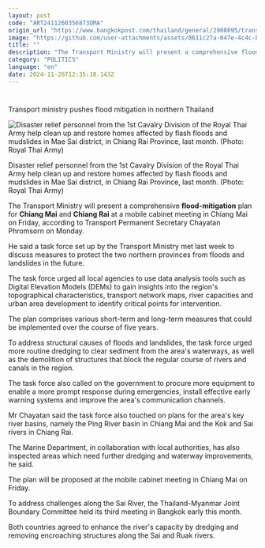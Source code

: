 ```yaml
---
layout: post
code: "ART2411260356873DMA"
origin_url: "https://www.bangkokpost.com/thailand/general/2908695/transport-ministry-pushes-flood-mitigation-in-northern-thailand"
image: "https://github.com/user-attachments/assets/8611c27a-647e-4c4c-bf0c-59e6384f3287"
title: ""
description: "The Transport Ministry will present a comprehensive flood-mitigation plan for Chiang Mai and Chiang Rai at a mobile cabinet meeting in Chiang Mai on Friday, according to Transport Permanent Secretary Chayatan Phromsorn on Monday."
category: "POLITICS"
language: "en"
date: 2024-11-26T12:35:18.143Z
---
```


# 

Transport ministry pushes flood mitigation in northern Thailand

![Disaster relief personnel from the 1st Cavalry Division of the Royal Thai Army help clean up and restore homes affected by flash floods and mudslides in Mae Sai district, in Chiang Rai Province, last month. (Photo: Royal Thai Army)](https://github.com/user-attachments/assets/c29d7bbf-1380-4e40-aad1-57baa8d668d1)

Disaster relief personnel from the 1st Cavalry Division of the Royal Thai Army help clean up and restore homes affected by flash floods and mudslides in Mae Sai district, in Chiang Rai Province, last month. (Photo: Royal Thai Army)

The Transport Ministry will present a comprehensive **flood-mitigation** plan for **Chiang Mai** and **Chiang Rai** at a mobile cabinet meeting in Chiang Mai on Friday, according to Transport Permanent Secretary Chayatan Phromsorn on Monday.

He said a task force set up by the Transport Ministry met last week to discuss measures to protect the two northern provinces from floods and landslides in the future.

The task force urged all local agencies to use data analysis tools such as Digital Elevation Models (DEMs) to gain insights into the region's topographical characteristics, transport network maps, river capacities and urban area development to identify critical points for intervention.

The plan comprises various short-term and long-term measures that could be implemented over the course of five years.

To address structural causes of floods and landslides, the task force urged more routine dredging to clear sediment from the area's waterways, as well as the demolition of structures that block the regular course of rivers and canals in the region.

The task force also called on the government to procure more equipment to enable a more prompt response during emergencies, install effective early warning systems and improve the area's communication channels.

Mr Chayatan said the task force also touched on plans for the area's key river basins, namely the Ping River basin in Chiang Mai and the Kok and Sai rivers in Chiang Rai.

The Marine Department, in collaboration with local authorities, has also inspected areas which need further dredging and waterway improvements, he said.

The plan will be proposed at the mobile cabinet meeting in Chiang Mai on Friday.

To address challenges along the Sai River, the Thailand-Myanmar Joint Boundary Committee held its third meeting in Bangkok early this month.

Both countries agreed to enhance the river's capacity by dredging and removing encroaching structures along the Sai and Ruak rivers.